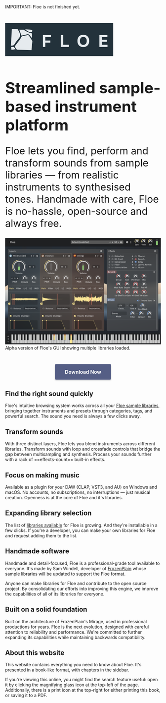 <!--
SPDX-FileCopyrightText: 2024 Sam Windell
SPDX-License-Identifier: GPL-3.0-or-later
-->

<div class="warning">
IMPORTANT: Floe is not finished yet.
</div>

<div style="padding-bottom: 30px;"></div>

<p align="left">
    <picture>
        <source media="(prefers-color-scheme: dark)" srcset="https://raw.githubusercontent.com/Floe-Project/Floe-Logos/HEAD/horizontal_transparent.svg">
        <source media="(prefers-color-scheme: light)" srcset="https://raw.githubusercontent.com/Floe-Project/Floe-Logos/HEAD/horizontal_transparent_dark.svg">
        <img alt="Floe" src="https://raw.githubusercontent.com/Floe-Project/Floe-Logos/HEAD/horizontal_background.svg" width="350" height="auto" style="max-width: 100%;">
    </picture>
</p>


<h1 style="font-size: 3.1rem">Streamlined sample-based instrument platform</h1>
<p style="font-size: 2rem; margin-bottom: 4px;">Floe lets you find, perform and transform sounds from sample libraries — from realistic instruments to synthesised tones. Handmade with care, Floe is no-hassle, open-source and always free.</p>

<div style="padding-bottom: 10px;"></div>

![Floe's GUI](./images/floe-alpha-gui-full.png)
Alpha version of Floe's GUI showing multiple libraries loaded.

<p style="text-align: center; margin-top: 40px;">
<a href="https://floe.audio/installation/download-and-install-floe.html" style="
  background-color: #555e85; 
  border: none; 
  border-radius: 4px; 
  color: white; 
  padding: 15px 32px; 
  text-align: center; 
  text-decoration: none; 
  display: inline-block; 
  font-size: 16px; 
  font-weight: bold; 
  margin: 4px 2px; 
  cursor: pointer; 
  box-shadow: 0 2px 5px rgba(0,0,0,0.2); 
  transition: all 0.3s ease;">Download Now</a>
</p>

## Find the right sound quickly
Floe's intuitive browsing system works across all your [Floe sample libraries](./usage/sample-libraries.md), bringing together instruments and presets through categories, tags, and powerful search. The sound you need is always a few clicks away.

<!-- TODO: screenshot/mp4 -->

## Transform sounds
With three distinct layers, Floe lets you blend instruments across different libraries. Transform sounds with loop and crossfade controls that bridge the gap between multisampling and synthesis. Process your sounds further with a rack of ==effects-count== built-in effects.

<!-- TODO: screenshot/mp4 -->

## Focus on making music
Available as a plugin for your DAW (CLAP, VST3, and AU) on Windows and macOS. No accounts, no subscriptions, no interruptions — just musical creation. Openness is at the core of Floe and it's libraries.

## Expanding library selection
The list of [libraries available](./packages/available-packages.md) for Floe is growing. And they're installable in a few clicks. If you're a developer, you can make your own libraries for Floe and request adding them to the list.

<!-- TODO: graphic/mp4 -->

## Handmade software
Handmade and detail-focused, Floe is a professional-grade tool available to everyone. It's made by Sam Windell, developer of [FrozenPlain](https://frozenplain.com) whose sample libraries will be updated to support the Floe format. 

Anyone can make libraries for Floe and contribute to the open source project. By consolidating our efforts into improving this engine, we improve the capabilities of all of its libraries for everyone.

## Built on a solid foundation
Built on the architecture of FrozenPlain's Mirage, used in professional productions for years. Floe is the next evolution, designed with careful attention to reliability and performance. We're committed to further expanding its capabilities while maintaining backwards compatibility.

## About this website
This website contains everything you need to know about Floe. It's presented in a book-like format, with chapters in the sidebar. 

If you're viewing this online, you might find the search feature useful: open it by clicking the <i class="fa fa-search"></i> magnifying glass icon at the top-left of the page. Additionally, there is a <i class="fa fa-print"></i> print icon at the top-right for either printing this book, or saving it to a PDF.


